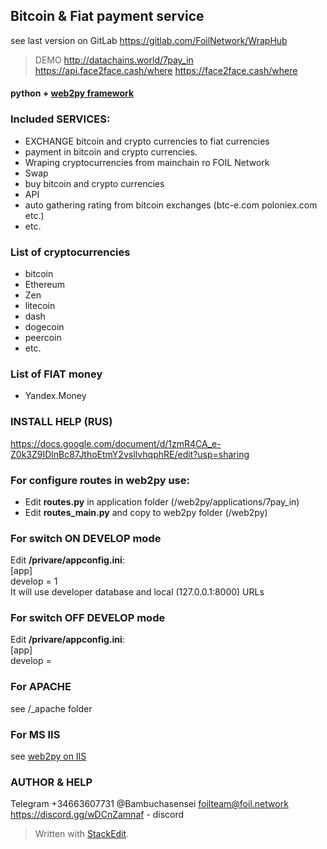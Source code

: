 ## Bitcoin & Fiat payment service

see last version on GitLab https://gitlab.com/FoilNetwork/WrapHub

> DEMO
http://datachains.world/7pay_in
https://api.face2face.cash/where
https://face2face.cash/where

#### python +  [web2py framework](http://web2py.com/books/default/chapter/29/14/other-recipes?search=eclipse#Developing-with-IDEs--WingIDE--Rad2Py--Eclipse-and-PyCharm)



### Included SERVICES:
+ EXCHANGE bitcoin and crypto currencies to fiat currencies
+ payment in bitcoin and crypto currencies.
+ Wraping cryptocurrencies from mainchain ro FOIL Network
+ Swap
+ buy bitcoin and crypto currencies
+ API
+ auto gathering rating from bitcoin exchanges (btc-e.com poloniex.com etc.)
+ etc.

### List of cryptocurrencies
+ bitcoin
+ Ethereum
+ Zen
+ litecoin
+ dash
+ dogecoin
+ peercoin
+ etc.

### List of FIAT money
+ Yandex.Money

### INSTALL HELP (RUS)
https://docs.google.com/document/d/1zmR4CA_e-Z0k3Z9IDlnBc87JthoEtmY2vslIvhqphRE/edit?usp=sharing


### For configure routes in web2py use:
+ Edit **routes.py** in application folder (/web2py/applications/7pay_in)
+ Edit **routes_main.py** and copy to web2py folder (/web2py)

### For switch ON DEVELOP mode
Edit **/privare/appconfig.ini**:  
[app]  
develop = 1  
It will use developer database and local (127.0.0.1:8000) URLs

### For switch OFF DEVELOP mode
Edit **/privare/appconfig.ini**:  
[app]  
develop =  

### For APACHE
see /_apache folder

### For MS IIS
see [web2py on IIS](http://web2py.com/books/default/chapter/29/13/deployment-recipes#IIS)


### AUTHOR & HELP
Telegram +34663607731 @Bambuchasensei
foilteam@foil.network
https://discord.gg/wDCnZamnaf - discord

> Written with [StackEdit](https://stackedit.io/).
